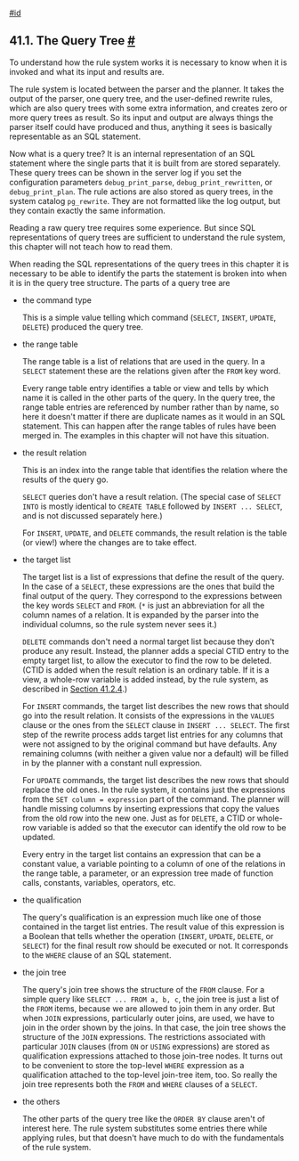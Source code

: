 [#id](#QUERYTREE)

## 41.1. The Query Tree [#](#QUERYTREE)



To understand how the rule system works it is necessary to know when it is invoked and what its input and results are.

The rule system is located between the parser and the planner. It takes the output of the parser, one query tree, and the user-defined rewrite rules, which are also query trees with some extra information, and creates zero or more query trees as result. So its input and output are always things the parser itself could have produced and thus, anything it sees is basically representable as an SQL statement.

Now what is a query tree? It is an internal representation of an SQL statement where the single parts that it is built from are stored separately. These query trees can be shown in the server log if you set the configuration parameters `debug_print_parse`, `debug_print_rewritten`, or `debug_print_plan`. The rule actions are also stored as query trees, in the system catalog `pg_rewrite`. They are not formatted like the log output, but they contain exactly the same information.

Reading a raw query tree requires some experience. But since SQL representations of query trees are sufficient to understand the rule system, this chapter will not teach how to read them.

When reading the SQL representations of the query trees in this chapter it is necessary to be able to identify the parts the statement is broken into when it is in the query tree structure. The parts of a query tree are

* the command type

  This is a simple value telling which command (`SELECT`, `INSERT`, `UPDATE`, `DELETE`) produced the query tree.

* the range table

  The range table is a list of relations that are used in the query. In a `SELECT` statement these are the relations given after the `FROM` key word.

  Every range table entry identifies a table or view and tells by which name it is called in the other parts of the query. In the query tree, the range table entries are referenced by number rather than by name, so here it doesn't matter if there are duplicate names as it would in an SQL statement. This can happen after the range tables of rules have been merged in. The examples in this chapter will not have this situation.

* the result relation

  This is an index into the range table that identifies the relation where the results of the query go.

  `SELECT` queries don't have a result relation. (The special case of `SELECT INTO` is mostly identical to `CREATE TABLE` followed by `INSERT ... SELECT`, and is not discussed separately here.)

  For `INSERT`, `UPDATE`, and `DELETE` commands, the result relation is the table (or view!) where the changes are to take effect.

* the target list

  The target list is a list of expressions that define the result of the query. In the case of a `SELECT`, these expressions are the ones that build the final output of the query. They correspond to the expressions between the key words `SELECT` and `FROM`. (`*` is just an abbreviation for all the column names of a relation. It is expanded by the parser into the individual columns, so the rule system never sees it.)

  `DELETE` commands don't need a normal target list because they don't produce any result. Instead, the planner adds a special CTID entry to the empty target list, to allow the executor to find the row to be deleted. (CTID is added when the result relation is an ordinary table. If it is a view, a whole-row variable is added instead, by the rule system, as described in [Section 41.2.4](rules-views#RULES-VIEWS-UPDATE).)

  For `INSERT` commands, the target list describes the new rows that should go into the result relation. It consists of the expressions in the `VALUES` clause or the ones from the `SELECT` clause in `INSERT ... SELECT`. The first step of the rewrite process adds target list entries for any columns that were not assigned to by the original command but have defaults. Any remaining columns (with neither a given value nor a default) will be filled in by the planner with a constant null expression.

  For `UPDATE` commands, the target list describes the new rows that should replace the old ones. In the rule system, it contains just the expressions from the `SET column = expression` part of the command. The planner will handle missing columns by inserting expressions that copy the values from the old row into the new one. Just as for `DELETE`, a CTID or whole-row variable is added so that the executor can identify the old row to be updated.

  Every entry in the target list contains an expression that can be a constant value, a variable pointing to a column of one of the relations in the range table, a parameter, or an expression tree made of function calls, constants, variables, operators, etc.

* the qualification

  The query's qualification is an expression much like one of those contained in the target list entries. The result value of this expression is a Boolean that tells whether the operation (`INSERT`, `UPDATE`, `DELETE`, or `SELECT`) for the final result row should be executed or not. It corresponds to the `WHERE` clause of an SQL statement.

* the join tree

  The query's join tree shows the structure of the `FROM` clause. For a simple query like `SELECT ... FROM a, b, c`, the join tree is just a list of the `FROM` items, because we are allowed to join them in any order. But when `JOIN` expressions, particularly outer joins, are used, we have to join in the order shown by the joins. In that case, the join tree shows the structure of the `JOIN` expressions. The restrictions associated with particular `JOIN` clauses (from `ON` or `USING` expressions) are stored as qualification expressions attached to those join-tree nodes. It turns out to be convenient to store the top-level `WHERE` expression as a qualification attached to the top-level join-tree item, too. So really the join tree represents both the `FROM` and `WHERE` clauses of a `SELECT`.

* the others

  The other parts of the query tree like the `ORDER BY` clause aren't of interest here. The rule system substitutes some entries there while applying rules, but that doesn't have much to do with the fundamentals of the rule system.